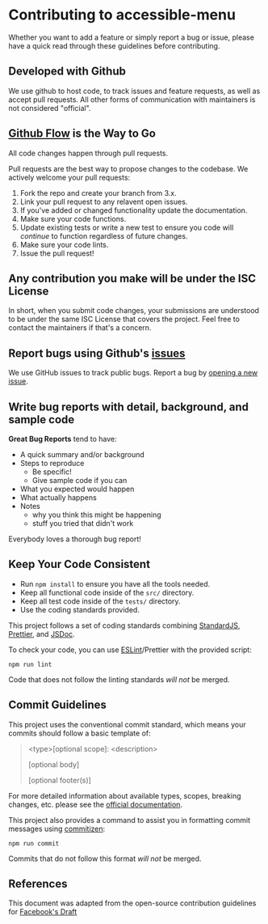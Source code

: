 # Contributing to accessible-menu

Whether you want to add a feature or simply report a bug or issue, please have a quick read through these guidelines before contributing.

## Developed with Github

We use github to host code, to track issues and feature requests, as well as accept pull requests. All other forms of communication with maintainers is not considered "official".

## [Github Flow](https://guides.github.com/introduction/flow/index.html) is the Way to Go

All code changes happen through pull requests.

Pull requests are the best way to propose changes to the codebase. We actively welcome your pull requests:

1. Fork the repo and create your branch from 3.x.
2. Link your pull request to any relavent open issues.
3. If you've added or changed functionality update the documentation.
4. Make sure your code functions.
5. Update existing tests or write a new test to ensure you code will _continue_ to function regardless of future changes.
6. Make sure your code lints.
7. Issue the pull request!

## Any contribution you make will be under the ISC License

In short, when you submit code changes, your submissions are understood to be under the same ISC License that covers the project. Feel free to contact the maintainers if that's a concern.

## Report bugs using Github's [issues](https://github.com/NickDJM/accessible-menu/issues)

We use GitHub issues to track public bugs. Report a bug by [opening a new issue](https://github.com/NickDJM/accessible-menu/issues/new).

## Write bug reports with detail, background, and sample code

**Great Bug Reports** tend to have:

- A quick summary and/or background
- Steps to reproduce
  - Be specific!
  - Give sample code if you can
- What you expected would happen
- What actually happens
- Notes
  - why you think this might be happening
  - stuff you tried that didn't work

Everybody loves a thorough bug report!

## Keep Your Code Consistent

- Run `npm install` to ensure you have all the tools needed.
- Keep all functional code inside of the `src/` directory.
- Keep all test code inside of the `tests/` directory.
- Use the coding standards provided.

This project follows a set of coding standards combining [StandardJS](https://standardjs.com/), [Prettier](https://prettier.io/), and [JSDoc](https://jsdoc.app/).

To check your code, you can use [ESLint](https://eslint.org/)/Prettier with the provided script:

```shell
npm run lint
```

Code that does not follow the linting standards _will not_ be merged.

## Commit Guidelines

This project uses the conventional commit standard, which means your commits should follow a basic template of:

> \<type>[optional scope]: \<description>
>
> [optional body]
>
> [optional footer(s)]

For more detailed information about available types, scopes, breaking changes, etc. please see the [official documentation](https://www.conventionalcommits.org/en/v1.0.0/).

This project also provides a command to assist you in formatting commit messages using [commitizen](https://commitizen.github.io/cz-cli/):

```shell
npm run commit
```

Commits that do not follow this format _will not_ be merged.

## References

This document was adapted from the open-source contribution guidelines for [Facebook's Draft](https://github.com/facebook/draft-js/blob/a9316a723f9e918afde44dea68b5f9f39b7d9b00/CONTRIBUTING.md)

